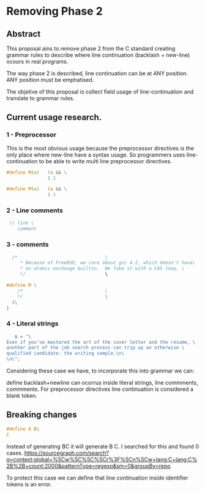 
# Removing Phase 2

## Abstract

This proposal ains to remove phase 2 from the C standard
creating grammar rules to describe where line continuation (backlash + new-line)
ocours in real programs.

The way phase 2 is described, line continuation can be at ANY
position. ANY position must be emphatised.

The objetive of this proposal is collect field usage of line-continuation
and translate to grammar rules.


## Current usage research.

### 1 - Preprocessor
This is the most obvious usage because the preprocessor directives is the only place 
where new-line have a syntax usage. So programmers uses line-continuation to
be able to write multi line preprocessor directives.

```c
#define M(a)   (a && \
               1 )

```

```c
#define M(a)   (a && \
               1 )

```


### 2 - Line comments


```c
 // line \
    comment
```

### 3 - comments

```c
  /*								\
	 * Because of FreeBSD, we care about gcc 4.2, which doesn't have\
	 * an atomic exchange builtin.  We fake it with a CAS loop.	\
	 */								\

#define M \
	/*								\
	*/								\
  1\
}		
```



### 4 - Literal strings


```c
   s = "\
Even if you've mastered the art of the cover letter and the resume, \
another part of the job search process can trip up an otherwise \
qualified candidate: the writing sample.\n\
\n\";

```


Considering these case we have, to incorporate this into grammar we can:

define backlash+newline can ocorrus inside literal strings, line commments, commments.
For preprocessor directives line continuation is considered a blank token.

## Breaking changes

```c
#define A B\
C
```

Instead of generating BC it will generate B C.
I searched for this and found 0 cases.
https://sourcegraph.com/search?q=context:global+%5Cw%5C%5C%5Cr%3F%5Cn%5Cw+lang:C+lang:C%2B%2B+count:2000&patternType=regexp&sm=0&groupBy=repo

To protect this case we can define that line continuation inside identifier tokens is an error.





